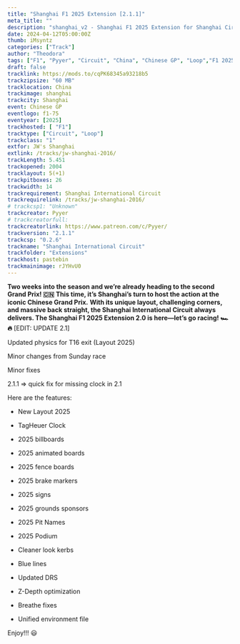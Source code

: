 ```yaml
---
title: "Shanghai F1 2025 Extension [2.1.1]"
meta_title: ""
description: "shanghai_v2 - Shanghai F1 2025 Extension for Shanghai Circuit Junshen WU for assetto corsa"
date: 2024-04-12T05:00:00Z
thumb: iMsyntz
categories: ["Track"]
author: "Theodora"
tags: ["F1", "Pyyer", "Circuit", "China", "Chinese GP", "Loop","F1 2025", "2025"]
draft: false
tracklink: https://mods.to/cqPK68345a93218b5
trackzipsize: "60 MB"
tracklocation: China
trackimage: shanghai
trackcity: Shanghai
event: Chinese GP
eventlogo: f1-75
eventyear: [2025]
trackhosted: [ "F1"]
tracktype: ["Circuit", "Loop"]
trackclass: "1" 
extfor: JW's Shanghai
extlink: /tracks/jw-shanghai-2016/
trackLength: 5.451
trackopened: 2004
tracklayout: 5(+1)
trackpitboxes: 26
trackwidth: 14
trackrequirement: Shanghai International Circuit
trackrequirelink: /tracks/jw-shanghai-2016/
# trackcsp1: "Unknown"
trackcreator: Pyyer
# trackcreatorfull: 
trackcreatorlink: https://www.patreon.com/c/Pyyer/
trackversion: "2.1.1"
trackcsp: "0.2.6"
trackname: "Shanghai International Circuit"
trackfolder: "Extensions"
trackhost: pastebin
trackmainimage: rJYHvU0
---
```


**Two weeks into the season and we’re already heading to the second Grand Prix! 🇨🇳** 
**This time, it’s Shanghai’s turn to host the action at the iconic Chinese Grand Prix.** 
**With its unique layout, challenging corners, and massive back straight, the Shanghai International Circuit always delivers. The Shanghai F1 2025 Extension 2.0 is here—let’s go racing! 🏎️🔥**
[EDIT: UPDATE 2.1]

Updated physics for T16 exit (Layout 2025)

Minor changes from Sunday race

Minor fixes

2.1.1 => quick fix for missing clock in 2.1

Here are the features:

- New Layout 2025

- TagHeuer Clock

- 2025 billboards

- 2025 animated boards

- 2025 fence boards

- 2025 brake markers

- 2025 signs

- 2025 grounds sponsors

- 2025 Pit Names

- 2025 Podium

- Cleaner look kerbs

- Blue lines

- Updated DRS


- Z-Depth optimization

- Breathe fixes

- Unified environment file


Enjoy!!! 😃
